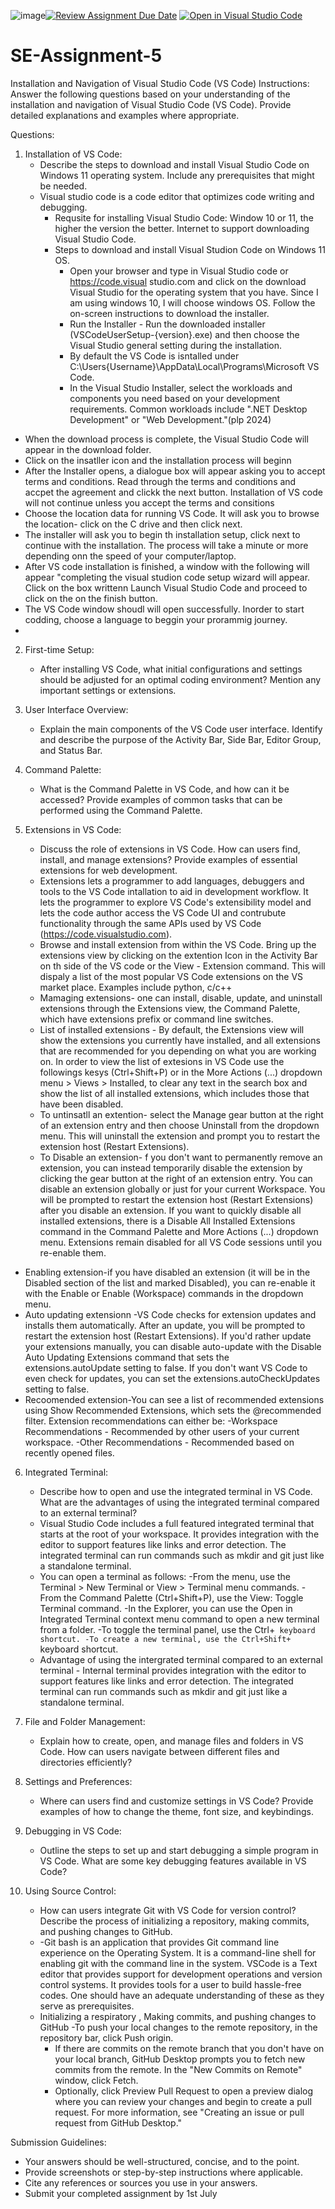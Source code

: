 ![image](https://github.com/Powerlearnproject/se-assignment-5-Gathu88/assets/172362126/5488b9ef-71c2-406a-bb4a-321dbc75c86f)[![Review Assignment Due Date](https://classroom.github.com/assets/deadline-readme-button-22041afd0340ce965d47ae6ef1cefeee28c7c493a6346c4f15d667ab976d596c.svg)](https://classroom.github.com/a/XoLGRbHq)
[![Open in Visual Studio Code](https://classroom.github.com/assets/open-in-vscode-2e0aaae1b6195c2367325f4f02e2d04e9abb55f0b24a779b69b11b9e10269abc.svg)](https://classroom.github.com/online_ide?assignment_repo_id=15283987&assignment_repo_type=AssignmentRepo)
# SE-Assignment-5
Installation and Navigation of Visual Studio Code (VS Code)
 Instructions:
Answer the following questions based on your understanding of the installation and navigation of Visual Studio Code (VS Code). Provide detailed explanations and examples where appropriate.

 Questions:

1. Installation of VS Code:
   - Describe the steps to download and install Visual Studio Code on Windows 11 operating system. Include any prerequisites that might be needed.
   - Visual studio code is a code editor that optimizes code writing and debugging.
     - Requsite for installing Visual Studio Code: Window 10 or 11, the higher the version the better. Internet to support downloading Visual Studio Code.
     - Steps to download and install Visual Studion Code on Windows 11 OS.
        - Open your browser and type in Visual Studio code or https://code.visual studio.com and click on the download Visual Studio for the operating system that you have. Since I am using windows 10, I will choose windows OS. Follow the on-screen instructions to download the installer.
        - Run the Installer - Run the downloaded installer (VSCodeUserSetup-{version}.exe) and then choose the Visual Studio general setting during the installation.
        - By default the VS Code is isntalled under C:\Users\{Username}\AppData\Local\Programs\Microsoft VS Code.
        - In the Visual Studio Installer, select the workloads and components you need based on your development requirements. Common workloads include ".NET Desktop Development" or "Web Development."(plp 2024)
- When the download process is complete, the Visual Studio Code will appear in the download folder.
- Click on the insatller icon and the installation process will beginn
- After the Installer opens, a dialogue box will appear asking you to accept terms and conditions. Read through the terms and conditions and accpet the agreement and clickk the next button. Installation of VS code will not continue unless you accept the terms and consitions
- Choose the location data for running VS Code. It will ask you to browse the location- click on the C drive and then click next.
- The installer will ask you to begin th installation setup, click next to continue with the installation. The process will take a minute or more depending onn the speed of your computer/laptop.
- After VS code installation is finished, a window with the following will appear "completing the visual studion code setup wizard will appear. Click on the box writtenn Launch Visual Studio Code and proceed to click on the on the finish button.
- The VS Code window shoudl will open successfully. Inorder to start codding, choose a language to beggin your prorammig journey.  
- 

2. First-time Setup:
   - After installing VS Code, what initial configurations and settings should be adjusted for an optimal coding environment? Mention any important settings or extensions.

3. User Interface Overview:
   - Explain the main components of the VS Code user interface. Identify and describe the purpose of the Activity Bar, Side Bar, Editor Group, and Status Bar.

4. Command Palette:
   - What is the Command Palette in VS Code, and how can it be accessed? Provide examples of common tasks that can be performed using the Command Palette.

5. Extensions in VS Code:
   - Discuss the role of extensions in VS Code. How can users find, install, and manage extensions? Provide examples of essential extensions for web development.
   - Extensions lets a programmer to add languages, debuggers and tools to the VS Code intallation to aid in development workflow. It lets the programmer to explore VS Code's extensibility model and lets the code author access the VS Code UI and contrubute functionality through the same APIs used by VS Code (https://code.visualstudio.com).
   - Browse and install extension from within the VS Code. Bring up  the extensions view by clicking on the extention Icon in the Activity Bar on th side of the VS code or the View - Extension command. This will dispaly a list of the most popular VS Code extensions on the VS market place. Examples include python, c/c++
   - Mamaging extensions- one can install, disable, update, and uninstall extensions through the Extensions view, the Command Palette, which have extensions prefix or command line switches.
   - List of installed extensions - By default, the Extensions view will show the extensions you currently have installed, and all extensions that are recommended for you depending on what you are working on. In order to view the list of extesions in VS Code use the followings kesys (Ctrl+Shift+P) or in the More Actions (...) dropdown menu > Views > Installed, to clear any text in the search box and show the list of all installed extensions, which includes those that have been disabled.
   - To untinsatll an extention- select the Manage gear button at the right of an extension entry and then choose Uninstall from the dropdown menu. This will uninstall the extension and prompt you to restart the extension host (Restart Extensions).
   - To Disable an extension- f you don't want to permanently remove an extension, you can instead temporarily disable the extension by clicking the gear button at the right of an extension entry. You can disable an extension globally or just for your current Workspace. You will be prompted to restart the extension host (Restart Extensions) after you disable an extension. If you want to quickly disable all installed extensions, there is a Disable All Installed Extensions command in the Command Palette and More Actions (...) dropdown menu. 
Extensions remain disabled for all VS Code sessions until you re-enable them.
- Enabling extension-if you have disabled an extension (it will be in the Disabled section of the list and marked Disabled), you can re-enable it with the Enable or Enable (Workspace) commands in the dropdown menu.
- Auto updating extensionn -VS Code checks for extension updates and installs them automatically. After an update, you will be prompted to restart the extension host (Restart Extensions). If you'd rather update your extensions manually, you can disable auto-update with the Disable Auto Updating Extensions command that sets the extensions.autoUpdate setting to false. If you don't want VS Code to even check for updates, you can set the extensions.autoCheckUpdates setting to false.
- Recoomended extension-You can see a list of recommended extensions using Show Recommended Extensions, which sets the @recommended filter. Extension recommendations can either be:
        -Workspace Recommendations - Recommended by other users of your current workspace.
        -Other Recommendations - Recommended based on recently opened files.


6. Integrated Terminal:
   - Describe how to open and use the integrated terminal in VS Code. What are the advantages of using the integrated terminal compared to an external terminal?
   - Visual Studio Code includes a full featured integrated terminal that starts at the root of your workspace. It provides integration with the editor to support features like links and error detection. The integrated terminal can run commands such as mkdir and git just like a standalone terminal.
   - You can open a terminal as follows:
-From the menu, use the Terminal > New Terminal or View > Terminal menu commands.
-From the Command Palette (Ctrl+Shift+P), use the View: Toggle Terminal command.
-In the Explorer, you can use the Open in Integrated Terminal context menu command to open a new terminal from a folder.
-To toggle the terminal panel, use the Ctrl+` keyboard shortcut.
-To create a new terminal, use the Ctrl+Shift+` keyboard shortcut.
    - Advantage of using the intergrated terminal compared to an external terminal - Internal terminal provides integration with the editor to support features like links and error detection. The integrated terminal can run commands such as mkdir and git just like a standalone terminal.

7. File and Folder Management:
   - Explain how to create, open, and manage files and folders in VS Code. How can users navigate between different files and directories efficiently?

8. Settings and Preferences:
   - Where can users find and customize settings in VS Code? Provide examples of how to change the theme, font size, and keybindings.

9. Debugging in VS Code:
   - Outline the steps to set up and start debugging a simple program in VS Code. What are some key debugging features available in VS Code?

10. Using Source Control:
    - How can users integrate Git with VS Code for version control? Describe the process of initializing a repository, making commits, and pushing changes to GitHub.
    - -Git bash is an application that provides Git command line experience on the Operating System. It is a command-line shell for enabling git with the command line in the system. VSCode is a Text editor that provides support for development operations and version control systems. It provides tools for a user to build hassle-free codes. One should have an adequate understanding of these as they serve as prerequisites.
    - Initializing a respiratory , Making commits, and pushing changes to GitHub
        -To push your local changes to the remote repository, in the repository bar, click Push origin.
        - If there are commits on the remote branch that you don't have on your local branch, GitHub Desktop prompts you to fetch new commits from the remote. In the "New Commits on 
        Remote" window, click Fetch.
        - Optionally, click Preview Pull Request to open a preview dialog where you can review your changes and begin to create a pull request. For more information, see "Creating an 
        issue or pull request from GitHub Desktop."

 Submission Guidelines:
- Your answers should be well-structured, concise, and to the point.
- Provide screenshots or step-by-step instructions where applicable.
- Cite any references or sources you use in your answers.
- Submit your completed assignment by 1st July 

